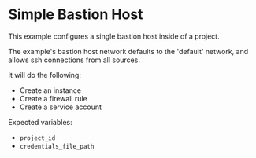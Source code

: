# Simple Bastion Host

This example configures a single bastion host inside of a project.

The example's bastion host network defaults to the 'default' network, and allows ssh connections from all sources.

It will do the following:
- Create an instance
- Create a firewall rule
- Create a service account

Expected variables:
- `project_id`
- `credentials_file_path`